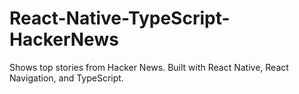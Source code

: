 # React-Native-TypeScript-HackerNews

Shows top stories from Hacker News.
Built with React Native, React Navigation, and TypeScript.
